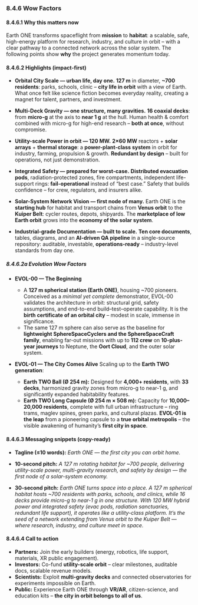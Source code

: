 ### 8.4.6 Wow Factors

#### 8.4.6.1 Why this matters now

Earth ONE transforms spaceflight from **mission** to **habitat**: a scalable, safe, high-energy platform for research, industry, and culture in orbit – with a clear pathway to a connected network across the solar system. The following points show **why** the project generates momentum today.

#### 8.4.6.2 Highlights (impact-first)

* **Orbital City Scale — urban life, day one.**
  **127 m** in diameter, **\~700 residents**: parks, schools, clinic – **city life in orbit** with a view of Earth. What once felt like science fiction becomes everyday reality, creating a magnet for talent, partners, and investment.

* **Multi-Deck Gravity — one structure, many gravities.**
  **16 coaxial decks**: from **micro-g** at the axis to **near 1 g** at the hull. Human health & comfort combined with micro-g for high-end research – **both at once**, without compromise.

* **Utility-scale Power in orbit — 120 MW.**
  **2×60 MW** reactors + **solar arrays** + **thermal storage**: a **power-plant-class system** in orbit for industry, farming, propulsion & growth. **Redundant by design** – built for operations, not just demonstration.

* **Integrated Safety — prepared for worst-case.**
  **Distributed evacuation pods**, radiation-protected zones, fire compartments, independent life-support rings: **fail-operational** instead of “best case.” Safety that builds confidence – for crew, regulators, and insurers alike.

* **Solar-System Network Vision — first node of many.**
  Earth ONE is the **starting hub** for habitat and transport chains from **Venus orbit** to the **Kuiper Belt**: cycler routes, depots, shipyards. The **marketplace of low Earth orbit** grows into the **economy of the solar system**.

* **Industrial-grade Documentation — built to scale.**
  **Ten core documents**, tables, diagrams, and an **AI-driven QA pipeline** in a single-source repository: auditable, investable, **operations-ready** – industry-level standards from day one.

##### 8.4.6.2a Evolution Wow Factors

* **EVOL-00 — The Beginning**

  * A **127 m spherical station (Earth ONE)**, housing \~700 pioneers. Conceived as a *minimal yet complete* demonstrator, EVOL-00 validates the architecture in orbit: structural grid, safety assumptions, and end-to-end build–test–operate capability. It is the **birth certificate of an orbital city** – modest in scale, immense in significance.
  * The same 127 m sphere can also serve as the baseline for **lightweight SphereSpaceCyclers and the SphereSpaceCraft family**, enabling far-out missions with up to **112 crew** on **10-plus-year journeys** to Neptune, the **Oort Cloud**, and the outer solar system.

* **EVOL-01 — The City Comes Alive**
  Scaling up to the **Earth TWO generation**:

  * **Earth TWO Ball (Ø 254 m):** Designed for **4,000+ residents**, with **33 decks**, harmonized gravity zones from micro-g to near-1 g, and significantly expanded habitability features.
  * **Earth TWO Long Capsule (Ø 254 m × 508 m):** Capacity for **10,000–20,000 residents**, complete with full urban infrastructure – ring trams, maglev spines, green parks, and cultural plazas.
    **EVOL-01 is the leap** from a pioneering capsule to a **true orbital metropolis** – the visible awakening of humanity’s **first city in space**.


#### 8.4.6.3 Messaging snippets (copy-ready)

* **Tagline (≤10 words):**
  *Earth ONE — the first city you can orbit home.*

* **10-second pitch:**
  *A 127 m rotating habitat for \~700 people, delivering utility-scale power, multi-gravity research, and safety by design — the first node of a solar-system economy.*

* **30-second pitch:**
  *Earth ONE turns space into a place. A 127 m spherical habitat hosts \~700 residents with parks, schools, and clinics, while 16 decks provide micro-g to near-1 g in one structure. With 120 MW hybrid power and integrated safety (evac pods, radiation sanctuaries, redundant life support), it operates like a utility-class platform. It’s the seed of a network extending from Venus orbit to the Kuiper Belt — where research, industry, and culture meet in space.*

#### 8.4.6.4 Call to action

* **Partners:** Join the early builders (energy, robotics, life support, materials, XR public engagement).
* **Investors:** Co-fund **utility-scale orbit** – clear milestones, auditable docs, scalable revenue models.
* **Scientists:** Exploit **multi-gravity decks** and connected observatories for experiments impossible on Earth.
* **Public:** Experience Earth ONE through **VR/AR**, citizen-science, and education kits – **the city in orbit belongs to all of us**.
